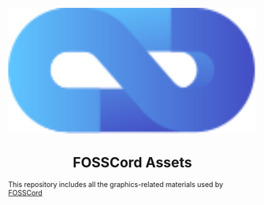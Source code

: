 <p align="center">
<img src="./SVG/cord-blue.svg" height="256px">
<h1 align="center">FOSSCord Assets</h1>
</p>

This repository includes all the graphics-related materials used by [FOSSCord](https://github.com/fosscord)
